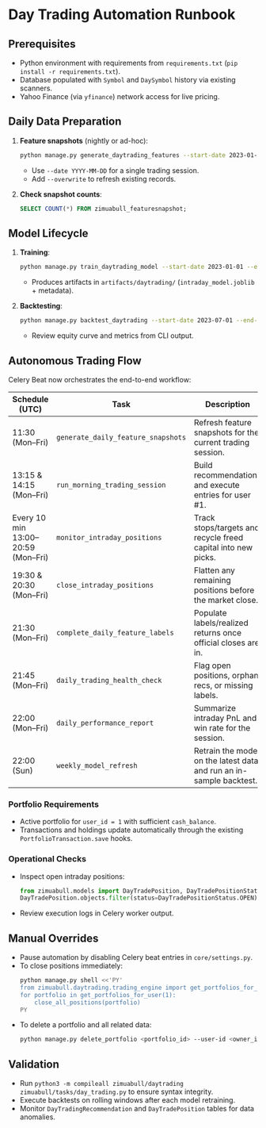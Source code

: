 # Day Trading Automation Runbook

## Prerequisites
- Python environment with requirements from `requirements.txt` (`pip install -r requirements.txt`).
- Database populated with `Symbol` and `DaySymbol` history via existing scanners.
- Yahoo Finance (via `yfinance`) network access for live pricing.

## Daily Data Preparation
1. **Feature snapshots** (nightly or ad-hoc):
   ```bash
   python manage.py generate_daytrading_features --start-date 2023-01-01 --end-date 2023-12-31
   ```
   - Use `--date YYYY-MM-DD` for a single trading session.
   - Add `--overwrite` to refresh existing records.

2. **Check snapshot counts**:
   ```sql
   SELECT COUNT(*) FROM zimuabull_featuresnapshot;
   ```

## Model Lifecycle
1. **Training**:
   ```bash
   python manage.py train_daytrading_model --start-date 2023-01-01 --end-date 2024-06-30
   ```
   - Produces artifacts in `artifacts/daytrading/` (`intraday_model.joblib` + metadata).

2. **Backtesting**:
   ```bash
   python manage.py backtest_daytrading --start-date 2023-07-01 --end-date 2024-06-30 --bankroll 20000 --max-positions 5
   ```
   - Review equity curve and metrics from CLI output.

## Autonomous Trading Flow
Celery Beat now orchestrates the end-to-end workflow:

| Schedule (UTC) | Task | Description |
| --- | --- | --- |
| 11:30 (Mon–Fri) | `generate_daily_feature_snapshots` | Refresh feature snapshots for the current trading session. |
| 13:15 & 14:15 (Mon–Fri) | `run_morning_trading_session` | Build recommendations and execute entries for user #1. |
| Every 10 min 13:00–20:59 (Mon–Fri) | `monitor_intraday_positions` | Track stops/targets and recycle freed capital into new picks. |
| 19:30 & 20:30 (Mon–Fri) | `close_intraday_positions` | Flatten any remaining positions before the market close. |
| 21:30 (Mon–Fri) | `complete_daily_feature_labels` | Populate labels/realized returns once official closes are in. |
| 21:45 (Mon–Fri) | `daily_trading_health_check` | Flag open positions, orphan recs, or missing labels. |
| 22:00 (Mon–Fri) | `daily_performance_report` | Summarize intraday PnL and win rate for the session. |
| 22:00 (Sun) | `weekly_model_refresh` | Retrain the model on the latest data and run an in-sample backtest. |

### Portfolio Requirements
- Active portfolio for `user_id = 1` with sufficient `cash_balance`.
- Transactions and holdings update automatically through the existing `PortfolioTransaction.save` hooks.

### Operational Checks
- Inspect open intraday positions:
  ```python
  from zimuabull.models import DayTradePosition, DayTradePositionStatus
  DayTradePosition.objects.filter(status=DayTradePositionStatus.OPEN)
  ```
- Review execution logs in Celery worker output.

## Manual Overrides
- Pause automation by disabling Celery beat entries in `core/settings.py`.
- To close positions immediately:
  ```bash
  python manage.py shell <<'PY'
  from zimuabull.daytrading.trading_engine import get_portfolios_for_user, close_all_positions
  for portfolio in get_portfolios_for_user(1):
      close_all_positions(portfolio)
  PY
  ```
- To delete a portfolio and all related data:
  ```bash
  python manage.py delete_portfolio <portfolio_id> --user-id <owner_id>
  ```

## Validation
- Run `python3 -m compileall zimuabull/daytrading zimuabull/tasks/day_trading.py` to ensure syntax integrity.
- Execute backtests on rolling windows after each model retraining.
- Monitor `DayTradingRecommendation` and `DayTradePosition` tables for data anomalies.
